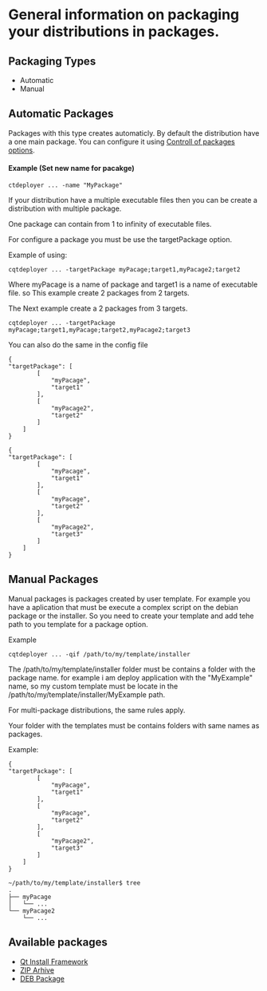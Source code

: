 # General information on packaging your distributions in packages.

## Packaging Types
* Automatic
* Manual

## Automatic Packages
Packages with this type creates automaticly.
By default the distribution have a one main package. You can configure it using [Controll of packages options](Options.md).

#### Example (Set new name for pacakge)
```
ctdeployer ... -name "MyPackage"
```

If your distribution have a multiple executable files then you can be create a distribution with multiple package.

One package can contain from 1 to infinity of executable files.

For configure a package you must be use the targetPackage option.

Example of using:

```
cqtdeployer ... -targetPackage myPacage;target1,myPacage2;target2
```

Where myPacage is a name of package and target1 is a name of executable file.
so This example create 2 packages from 2 targets.

The Next example create a 2 packages from 3 targets.
```
cqtdeployer ... -targetPackage myPacage;target1,myPacage;target2,myPacage2;target3
```


You can also do the same in the config file

```
{
"targetPackage": [
        [
            "myPacage",
            "target1"
        ],
        [
            "myPacage2",
            "target2"
        ]
    ]
}
```

```
{
"targetPackage": [
        [
            "myPacage",
            "target1"
        ],
        [
            "myPacage",
            "target2"
        ],
        [
            "myPacage2",
            "target3"
        ]
    ]
}
```


## Manual Packages
Manual packages is packages created by user template.
For example you have a aplication that must be execute a complex script on the debian package or the installer.
So you need to create your template and add tehe path to you template for a package option.

Example

```
cqtdeployer ... -qif /path/to/my/template/installer
```

The /path/to/my/template/installer folder must be contains a folder with the package name.
for example i am deploy application with the "MyExample" name, so my custom template must be locate in the 
/path/to/my/template/installer/MyExample path.

For multi-package distributions, the same rules apply.

Your folder with the templates must be contains folders with same names as packages.

Example:

```
{
"targetPackage": [
        [
            "myPacage",
            "target1"
        ],
        [
            "myPacage",
            "target2"
        ],
        [
            "myPacage2",
            "target3"
        ]
    ]
}
```

```
~/path/to/my/template/installer$ tree 
.
├── myPacage
│   └── ...
└── myPacage2
    └── ...

```

## Available packages
* [Qt Install Framework](https://github.com/QuasarApp/CQtDeployer/wiki/QIF(en) )
* [ZIP Arhive](https://github.com/QuasarApp/CQtDeployer/wiki/ZIP(en) )
* [DEB Package](https://github.com/QuasarApp/CQtDeployer/wiki/DEB(en) )
